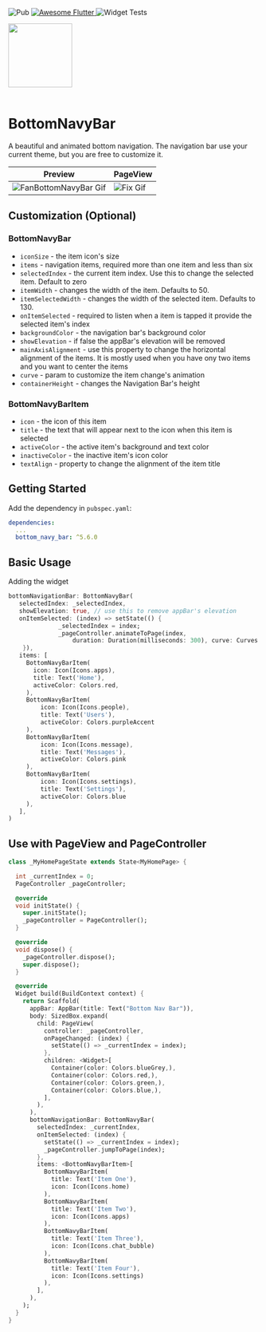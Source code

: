 ![Pub](https://img.shields.io/pub/v/bottom_navy_bar) <a href="https://github.com/Solido/awesome-flutter">
    <img alt="Awesome Flutter" src="https://img.shields.io/badge/Awesome-Flutter-blue.svg?longCache=true&style=flat-square" />
</a> ![Widget Tests](https://github.com/pedromassango/bottom_navy_bar/workflows/Widget%20Tests/badge.svg?branch=master)

<a href="https://flutter.dev/docs/development/packages-and-plugins/favorites">
<img height="128" src="images/flutter_favorite_badge.png">
</a>
<br><br>

# BottomNavyBar

A beautiful and animated bottom navigation. The navigation bar use your current theme, but you are free to customize it.

| Preview | PageView |
|---------|----------|
|![FanBottomNavyBar Gif](images/navy.gif "BottomNavyBar") | ![Fix Gif](images/fix.gif "Fix") |

## Customization (Optional)

### BottomNavyBar
- `iconSize` - the item icon's size
- `items` - navigation items, required more than one item and less than six
- `selectedIndex` - the current item index. Use this to change the selected item. Default to zero
- `itemWidth` - changes the width of the  item. Defaults to 50.
- `itemSelectedWidth` - changes the width of the selected item. Defaults to 130.
- `onItemSelected` - required to listen when a item is tapped it provide the selected item's index
- `backgroundColor` - the navigation bar's background color
- `showElevation` - if false the appBar's elevation will be removed
- `mainAxisAlignment` - use this property to change the horizontal alignment of the items. It is mostly used when you have ony two items and you want to center the items
- `curve` - param to customize the item change's animation
- `containerHeight` - changes the Navigation Bar's height
 
### BottomNavyBarItem
- `icon` - the icon of this item
- `title` - the text that will appear next to the icon when this item is selected
- `activeColor` - the active item's background and text color
- `inactiveColor` - the inactive item's icon color
- `textAlign` - property to change the alignment of the item title

## Getting Started

Add the dependency in `pubspec.yaml`:

```yaml
dependencies:
  ...
  bottom_navy_bar: ^5.6.0
```

## Basic Usage

Adding the widget

```dart
bottomNavigationBar: BottomNavyBar(
   selectedIndex: _selectedIndex,
   showElevation: true, // use this to remove appBar's elevation
   onItemSelected: (index) => setState(() {
              _selectedIndex = index;
              _pageController.animateToPage(index,
                  duration: Duration(milliseconds: 300), curve: Curves.ease);
    }),
   items: [
     BottomNavyBarItem(
       icon: Icon(Icons.apps),
       title: Text('Home'),
       activeColor: Colors.red,
     ),
     BottomNavyBarItem(
         icon: Icon(Icons.people),
         title: Text('Users'),
         activeColor: Colors.purpleAccent
     ),
     BottomNavyBarItem(
         icon: Icon(Icons.message),
         title: Text('Messages'),
         activeColor: Colors.pink
     ),
     BottomNavyBarItem(
         icon: Icon(Icons.settings),
         title: Text('Settings'),
         activeColor: Colors.blue
     ),
   ],
)
```

## Use with PageView and PageController

```dart
class _MyHomePageState extends State<MyHomePage> {

  int _currentIndex = 0;
  PageController _pageController;

  @override
  void initState() {
    super.initState();
    _pageController = PageController();
  }

  @override
  void dispose() {
    _pageController.dispose();
    super.dispose();
  }

  @override
  Widget build(BuildContext context) {
    return Scaffold(
      appBar: AppBar(title: Text("Bottom Nav Bar")),
      body: SizedBox.expand(
        child: PageView(
          controller: _pageController,
          onPageChanged: (index) {
            setState(() => _currentIndex = index);
          },
          children: <Widget>[
            Container(color: Colors.blueGrey,),
            Container(color: Colors.red,),
            Container(color: Colors.green,),
            Container(color: Colors.blue,),
          ],
        ),
      ),
      bottomNavigationBar: BottomNavyBar(
        selectedIndex: _currentIndex,
        onItemSelected: (index) {
          setState(() => _currentIndex = index);
          _pageController.jumpToPage(index);
        },
        items: <BottomNavyBarItem>[
          BottomNavyBarItem(
            title: Text('Item One'),
            icon: Icon(Icons.home)
          ),
          BottomNavyBarItem(
            title: Text('Item Two'),
            icon: Icon(Icons.apps)
          ),
          BottomNavyBarItem(
            title: Text('Item Three'),
            icon: Icon(Icons.chat_bubble)
          ),
          BottomNavyBarItem(
            title: Text('Item Four'),
            icon: Icon(Icons.settings)
          ),
        ],
      ),
    );
  }
}
```
